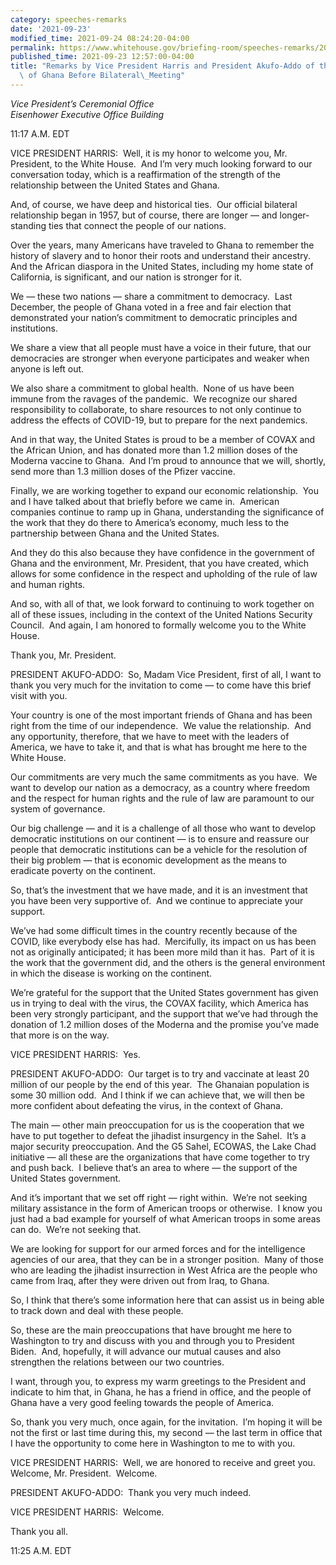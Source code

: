 ```yaml
---
category: speeches-remarks
date: '2021-09-23'
modified_time: 2021-09-24 08:24:20-04:00
permalink: https://www.whitehouse.gov/briefing-room/speeches-remarks/2021/09/23/remarks-by-vice-president-harris-and-president-akufo-addo-of-the-republic-of-ghana-before-bilateral-meeting/
published_time: 2021-09-23 12:57:00-04:00
title: "Remarks by Vice President Harris and President Akufo-Addo of the Republic\
  \ of Ghana Before Bilateral\_Meeting"
---
```

 
*Vice President’s Ceremonial Office  
*Eisenhower Executive Office Building**

11:17 A.M. EDT  
  
VICE PRESIDENT HARRIS:  Well, it is my honor to welcome you, Mr.
President, to the White House.  And I’m very much looking forward to our
conversation today, which is a reaffirmation of the strength of the
relationship between the United States and Ghana.   
  
And, of course, we have deep and historical ties.  Our official
bilateral relationship began in 1957, but of course, there are longer —
and longer-standing ties that connect the people of our nations.   
  
Over the years, many Americans have traveled to Ghana to remember the
history of slavery and to honor their roots and understand their
ancestry.  And the African diaspora in the United States, including my
home state of California, is significant, and our nation is stronger for
it.  
  
We — these two nations — share a commitment to democracy.  Last
December, the people of Ghana voted in a free and fair election that
demonstrated your nation’s commitment to democratic principles and
institutions.   
  
We share a view that all people must have a voice in their future, that
our democracies are stronger when everyone participates and weaker when
anyone is left out.  
  
We also share a commitment to global health.  None of us have been
immune from the ravages of the pandemic.  We recognize our shared
responsibility to collaborate, to share resources to not only continue
to address the effects of COVID-19, but to prepare for the next
pandemics.   
  
And in that way, the United States is proud to be a member of COVAX and
the African Union, and has donated more than 1.2 million doses of the
Moderna vaccine to Ghana.  And I’m proud to announce that we will,
shortly, send more than 1.3 million doses of the Pfizer vaccine.  
  
Finally, we are working together to expand our economic relationship. 
You and I have talked about that briefly before we came in.  American
companies continue to ramp up in Ghana, understanding the significance
of the work that they do there to America’s economy, much less to the
partnership between Ghana and the United States.  
  
And they do this also because they have confidence in the government of
Ghana and the environment, Mr. President, that you have created, which
allows for some confidence in the respect and upholding of the rule of
law and human rights.   
  
And so, with all of that, we look forward to continuing to work together
on all of these issues, including in the context of the United Nations
Security Council.  And again, I am honored to formally welcome you to
the White House.  
  
Thank you, Mr. President.  
  
PRESIDENT AKUFO-ADDO:  So, Madam Vice President, first of all, I want to
thank you very much for the invitation to come — to come have this brief
visit with you.   
  
Your country is one of the most important friends of Ghana and has been
right from the time of our independence.  We value the relationship. 
And any opportunity, therefore, that we have to meet with the leaders of
America, we have to take it, and that is what has brought me here to the
White House.   
  
Our commitments are very much the same commitments as you have.  We want
to develop our nation as a democracy, as a country where freedom and the
respect for human rights and the rule of law are paramount to our system
of governance.   
  
Our big challenge — and it is a challenge of all those who want to
develop democratic institutions on our continent — is to ensure and
reassure our people that democratic institutions can be a vehicle for
the resolution of their big problem — that is economic development as
the means to eradicate poverty on the continent.  
  
So, that’s the investment that we have made, and it is an investment
that you have been very supportive of.  And we continue to appreciate
your support.   
  
We’ve had some difficult times in the country recently because of the
COVID, like everybody else has had.  Mercifully, its impact on us has
been not as originally anticipated; it has been more mild than it has. 
Part of it is the work that the government did, and the others is the
general environment in which the disease is working on the continent.   
  
We’re grateful for the support that the United States government has
given us in trying to deal with the virus, the COVAX facility, which
America has been very strongly participant, and the support that we’ve
had through the donation of 1.2 million doses of the Moderna and the
promise you’ve made that more is on the way.  
  
VICE PRESIDENT HARRIS:  Yes.  
  
PRESIDENT AKUFO-ADDO:  Our target is to try and vaccinate at least 20
million of our people by the end of this year.  The Ghanaian population
is some 30 million odd.  And I think if we can achieve that, we will
then be more confident about defeating the virus, in the context of
Ghana.  
  
The main — other main preoccupation for us is the cooperation that we
have to put together to defeat the jihadist insurgency in the Sahel. 
It’s a major security preoccupation. And the G5 Sahel, ECOWAS, the Lake
Chad initiative — all these are the organizations that have come
together to try and push back.  I believe that’s an area to where — the
support of the United States government.  
  
And it’s important that we set off right — right within.  We’re not
seeking military assistance in the form of American troops or
otherwise.  I know you just had a bad example for yourself of what
American troops in some areas can do.  We’re not seeking that.   
  
We are looking for support for our armed forces and for the intelligence
agencies of our area, that they can be in a stronger position.  Many of
those who are leading the jihadist insurrection in West Africa are the
people who came from Iraq, after they were driven out from Iraq, to
Ghana.  
  
So, I think that there’s some information here that can assist us in
being able to track down and deal with these people.   
  
So, these are the main preoccupations that have brought me here to
Washington to try and discuss with you and through you to President
Biden.  And, hopefully, it will advance our mutual causes and also
strengthen the relations between our two countries.   
  
I want, through you, to express my warm greetings to the President and
indicate to him that, in Ghana, he has a friend in office, and the
people of Ghana have a very good feeling towards the people of
America.   
  
So, thank you very much, once again, for the invitation.  I’m hoping it
will be not the first or last time during this, my second — the last
term in office that I have the opportunity to come here in Washington to
me to with you.  
  
VICE PRESIDENT HARRIS:  Well, we are honored to receive and greet you. 
Welcome, Mr. President.  Welcome.  
  
PRESIDENT AKUFO-ADDO:  Thank you very much indeed.  
  
VICE PRESIDENT HARRIS:  Welcome.   
  
Thank you all.  
  
11:25 A.M. EDT
